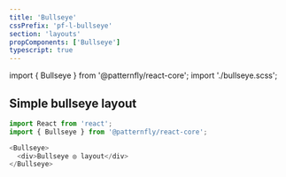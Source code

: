 ```yaml
---
title: 'Bullseye'
cssPrefix: 'pf-l-bullseye'
section: 'layouts'
propComponents: ['Bullseye']
typescript: true 
---
```


import { Bullseye } from '@patternfly/react-core';
import './bullseye.scss';

## Simple bullseye layout
```js
import React from 'react';
import { Bullseye } from '@patternfly/react-core';

<Bullseye>
  <div>Bullseye ◎ layout</div>
</Bullseye>
```